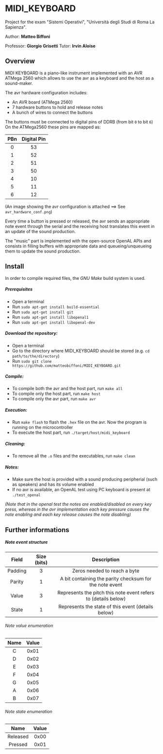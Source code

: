 # MIDI_KEYBOARD

Project for the exam "Sistemi Operativi", "Università degli Studi di Roma La Sapienza".

Author: **Matteo Biffoni**

Professor: **Giorgio Grisetti**
Tutor: **Irvin Aloise**

## Overview

MIDI KEYBOARD is a piano-like instrument implemented with an AVR ATMega 2560 which allows to use the avr as a keyboard and the host as a sound-maker.

The avr hardware configuration includes:
* An AVR board (ATMega 2560)
* 7 hardware buttons to hold and release notes
* A bunch of wires to connect the buttons

The buttons must be connected to digital pins of DDRB (from bit `0` to bit `6`)
On the ATMega2560 these pins are mapped as:

| PBn |Digital Pin|
|:---:|:---------:|
|  0  |     53    |
|  1  |     52    |
|  2  |     51    |
|  3  |     50    |
|  4  |     10    |
|  5  |     11    |
|  6  |     12    |

(An image showing the avr configuration is attached ==> See `avr_hardware_conf.png`)

Every time a button is pressed or released, the avr sends an appropriate note event through the serial and the receiving host translates this event in an update of the sound production.

The "music" part is implemented with the open-source OpenAL APIs and consists in filling buffers with appropriate data and queueing/unqueueing them to update the sound production.

## Install

In order to compile required files, the *GNU Make* build system is used.

##### Prerequisites
* Open a terminal
* Run `sudo apt-get install build-essential`
* Run `sudo apt-get install git`
* Run ```sudo apt-get install libopenal1```
* Run ```sudo apt-get install libopenal-dev```

##### Download the repository:
* Open a terminal
* Go to the directory where MIDI_KEYBOARD should be stored (e.g. `cd path/to/the/directory`)
* Run `sudo git clone https://github.com/matteobiffoni/MIDI_KEYBOARD.git`

##### Compile:
* To compile both the avr and the host part, run `make all`
* To compile only the host part, run `make host`
* To compile only the avr part, run `make avr`

##### Execution:
* Run `make flash` to flash the `.hex` file on the avr. Now the program is running on the microcontroller
* To execute the host part, run `./target/host/midi_keyboard`

##### Cleaning:
* To remove all the `.o` files and the executables, run `make clean`

##### Notes:
* Make sure the host is provided with a sound producing peripherial (such as speakers) and has its volume enabled
* If no avr is available, an OpenAL test using PC keyboard is present at `./test_openal` 

*(Note that in the openal test the notes are enabled/disabled on every key press, whereas in the avr implementation each key pressure causes the note enabling and each key release causes the note disabling)*

## Further informations
##### Note event structure

| Field   | Size (bits) |                           Description                          |
|:-------:|:-----------:|:--------------------------------------------------------------:|
|Padding  |      3      |                 Zeros needed to reach a byte                   |
|Parity   |      1      |     A bit containing the parity checksum for the note event    |
|Value    |      3      | Represents the pitch this note event refers to (details below) |
|State    |      1      |         Represents the state of this event (details below)     |

###### Note value enumeration

| Name | Value |
|:----:|:-----:|
|   C  |  0x01 |
|   D  |  0x02 |
|   E  |  0x03 |
|   F  |  0x04 |
|   G  |  0x05 |
|   A  |  0x06 |
|   B  |  0x07 |

###### Note state enumeration

|  Name  | Value |
|:------:|:-----:|
|Released|  0x00 |
|Pressed |  0x01 |
